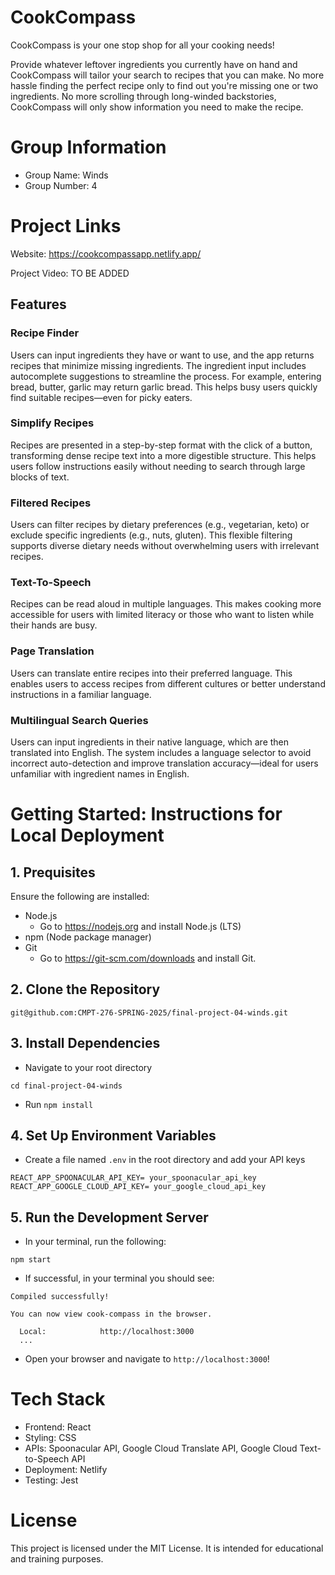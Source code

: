 # CookCompass
CookCompass is your one stop shop for all your cooking needs! 

Provide whatever leftover ingredients you currently have on hand and CookCompass will tailor your search to recipes that you can make. No more hassle finding the perfect recipe only to find out you're missing one or two ingredients. No more scrolling through long-winded backstories, CookCompass will only show information you need to make the recipe. 

# Group Information
- Group Name: Winds
- Group Number: 4

# Project Links
Website: https://cookcompassapp.netlify.app/

Project Video: TO BE ADDED

## Features
### Recipe Finder
Users can input ingredients they have or want to use, and the app returns recipes that minimize missing ingredients. The ingredient input includes autocomplete suggestions to streamline the process. For example, entering bread, butter, garlic may return garlic bread. This helps busy users quickly find suitable recipes—even for picky eaters.

### Simplify Recipes
Recipes are presented in a step-by-step format with the click of a button, transforming dense recipe text into a more digestible structure. This helps users follow instructions easily without needing to search through large blocks of text.

### Filtered Recipes
Users can filter recipes by dietary preferences (e.g., vegetarian, keto) or exclude specific ingredients (e.g., nuts, gluten). This flexible filtering supports diverse dietary needs without overwhelming users with irrelevant recipes.

### Text-To-Speech
Recipes can be read aloud in multiple languages. This makes cooking more accessible for users with limited literacy or those who want to listen while their hands are busy.

### Page Translation
Users can translate entire recipes into their preferred language. This enables users to access recipes from different cultures or better understand instructions in a familiar language.

### Multilingual Search Queries
Users can input ingredients in their native language, which are then translated into English. The system includes a language selector to avoid incorrect auto-detection and improve translation accuracy—ideal for users unfamiliar with ingredient names in English.

# Getting Started: Instructions for Local Deployment 
## 1. Prequisites
Ensure the following are installed:
- Node.js
  - Go to https://nodejs.org and install Node.js (LTS)
- npm (Node package manager)
- Git
  - Go to https://git-scm.com/downloads and install Git.

## 2. Clone the Repository
```
git@github.com:CMPT-276-SPRING-2025/final-project-04-winds.git
```

## 3. Install Dependencies
- Navigate to your root directory
```
cd final-project-04-winds
```

- Run ```npm install``` 

## 4. Set Up Environment Variables
- Create a file named `.env` in the root directory and add your API keys
```
REACT_APP_SPOONACULAR_API_KEY= your_spoonacular_api_key
REACT_APP_GOOGLE_CLOUD_API_KEY= your_google_cloud_api_key
```

## 5. Run the Development Server
- In your terminal, run the following:
```
npm start
```

- If successful, in your terminal you should see:
```
Compiled successfully!

You can now view cook-compass in the browser.

  Local:            http://localhost:3000
  ...
```

- Open your browser and navigate to `http://localhost:3000`!


# Tech Stack
- Frontend: React
- Styling: CSS
- APIs: Spoonacular API, Google Cloud Translate API, Google Cloud Text-to-Speech API
- Deployment: Netlify
- Testing: Jest


# License
This project is licensed under the MIT License. It is intended for educational and training purposes.

